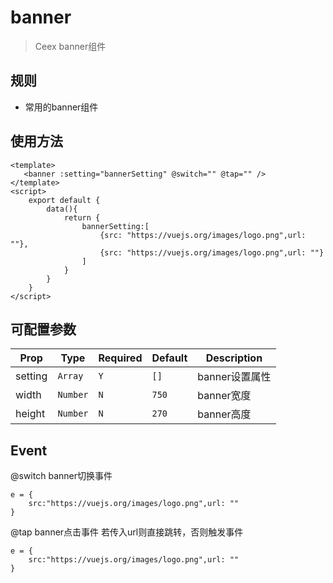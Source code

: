 # banner

 > Ceex banner组件
 
## 规则
- 常用的banner组件

## 使用方法
```vue
<template>
   <banner :setting="bannerSetting" @switch="" @tap="" />
</template>
<script>
	export default {
		data(){
			return {
				bannerSetting:[
					{src: "https://vuejs.org/images/logo.png",url: ""},
					{src: "https://vuejs.org/images/logo.png",url: ""}
				]
			}
		}
	}
</script>
```

## 可配置参数
| Prop | Type | Required | Default | Description |
|------|------|----------|---------|-------------|
| setting | `Array` |`Y`| `[]` | banner设置属性 |
| width | `Number` |`N`| `750` | banner宽度 |
| height | `Number` |`N`| `270` | banner高度 |

## Event
@switch	banner切换事件
```
e = {
	src:"https://vuejs.org/images/logo.png",url: ""
}
```
@tap	banner点击事件		若传入url则直接跳转，否则触发事件
```
e = {
	src:"https://vuejs.org/images/logo.png",url: ""
}
```